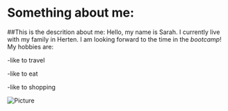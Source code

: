 # Something about me:
##This is the descrition about me:
Hello, my name is Sarah. I currently live with my family in Herten. I am looking forward to the time in the *bootcamp*!
My hobbies are:

-like to travel

-like to eat

-like to shopping

![Picture](https://encrypted-tbn0.gstatic.com/images?q=tbn:ANd9GcTGEOamXTAI4W_85Up06KrFpUWWsXxsy3sW_UWjshvJ2A&s)
